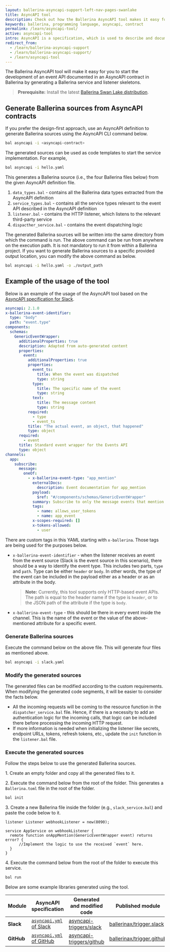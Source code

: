```yaml
---
layout: ballerina-asyncapi-support-left-nav-pages-swanlake
title: AsyncAPI tool
description: Check out how the Ballerina AsyncAPI tool makes it easy for you to start developing a service documented in an AsyncAPI contract.
keywords: ballerina, programming language, asyncapi, contract
permalink: /learn/asyncapi-tool/
active: asyncapi-tool
intro: AsyncAPI is a specification, which is used to describe and document message-driven APIs in a machine-readable format for easy development, discovery, and integration. Ballerina Swan Lake supports the AsyncAPI Specification version 2.x.
redirect_from:
  - /learn/ballerina-asyncapi-support
  - /learn/ballerina-asyncapi-support/
  - /learn/asyncapi-tool
---
```


The Ballerina AsyncAPI tool will make it easy for you to start the development of an event API documented in an AsyncAPI contract in Ballerina by generating a Ballerina service and listener skeletons.

> **Prerequisite:** Install the latest [Ballerina Swan Lake distribution](https://ballerina.io/downloads/).

## Generate Ballerina sources from AsyncAPI contracts

If you prefer the design-first approach, use an AsyncAPI definition to generate Ballerina sources using the AsyncAPI CLI command below.

```bash
bal asyncapi -i <asyncapi-contract>
```

The generated sources can be used as code templates to start the service implementation. For example,

```bash
bal asyncapi -i hello.yaml
```

This generates a Ballerina source (i.e., the four Ballerina files below) from the given AsyncAPI definition file.

1. `data_types.bal` - contains all the Ballerina data types extracted from the AsyncAPI definition
2. `service_types.bal` - contains all the service types relevant to the event API described in the AsyncAPI definition
3. `listener.bal` - contains the HTTP listener, which listens to the relevant third-party service
4. `dispacther_service.bal` - contains the event dispatching logic

The generated Ballerina sources will be written into the same directory from which the command is run. The above command can be run from anywhere on the execution path. It is not mandatory to run it from within a Ballerina project. If you want to generate Ballerina sources to a specific provided output location, you can modify the above command as below.

```bash
bal asyncapi -i hello.yaml -o ./output_path
```

## Example of the usage of the tool

Below is an example of the usage of the AsyncAPI tool based on the [AsyncAPI specification for Slack](https://github.com/ballerina-platform/asyncapi-triggers/blob/main/asyncapi/slack/asyncapi.yml).

```yaml
asyncapi: 2.1.0
x-ballerina-event-identifier:
  type: "body"
  path: "event.type"
components:
  schemas:
    GenericEventWrapper:
      additionalProperties: true
      description: Adapted from auto-generated content
      properties:
        event:
          additionalProperties: true
          properties:
            event_ts:
              title: When the event was dispatched
              type: string
            type:
              title: The specific name of the event
              type: string
            text:
              title: The message content
              type: string
          required:
            - type
            - event_ts
          title: "The actual event, an object, that happened"
          type: object
      required:
        - event
      title: Standard event wrapper for the Events API
      type: object
channels:
  app:
    subscribe:
      message:
        oneOf:
          - x-ballerina-event-type: "app_mention"
            externalDocs:
              description: Event documentation for app_mention
            payload:
              $ref: "#/components/schemas/GenericEventWrapper"
            summary: Subscribe to only the message events that mention your app or bot
            tags:
              - name: allows_user_tokens
              - name: app_event
            x-scopes-required: []
            x-tokens-allowed:
              - user
```

There are custom tags in this YAML starting with `x-ballerina`. Those tags are being used for the purposes below.

- `x-ballerina-event-identifier` - when the listener receives an event from the event source (Slack is the event source in this scenario), there should be a way to identify the event type. This includes two parts, `type` and `path`. Type can be either `header` or `body`. In other words, the type of the event can be included in the payload either as a header or as an attribute in the body.

  > **Note:** Currently, this tool supports only HTTP-based event APIs. The path is equal to the header name if the type is `header`, or to the JSON path of the attribute if the type is `body`.

- `x-ballerina-event-type` - this should be there in every event inside the channel. This is the name of the event or the value of the above-mentioned attribute for a specific event.

### Generate Ballerina sources

Execute the command below on the above file. This will generate four files as mentioned above.

```bash
bal asyncapi -i slack.yaml
```

### Modify the generated sources

The generated files can be modified according to the custom requirements. When modifying the generated code segments, it will be easier to consider the facts below.

- All the incoming requests will be coming to the resource function in the `dispatcher_service.bal` file. Hence, if there is a necessity to add an authentication logic for the incoming calls, that logic can be included there before processing the incoming HTTP request.
- If more information is needed when initializing the listener like secrets, endpoint URLs, tokens, refresh tokens, etc., update the `init` function in the `listener.bal` file.

### Execute the generated sources

Follow the steps below to use the generated Ballerina sources.

1\. Create an empty folder and copy all the generated files to it.

2\. Execute the command below from the root of the folder. This generates a `Ballerina.toml` file in the root of the folder.

```bash
bal init
```

3\. Create a new Ballerina file inside the folder (e.g., `slack_service.bal`) and paste the code below to it.

```ballerina
listener Listener webhookListener = new(8090);

service AppService on webhookListener {
  remote function onAppMention(GenericEventWrapper event) returns error? {
      //Implement the logic to use the received `event` here.
  }
}
```

4\. Execute the command below from the root of the folder to execute this service.

```bash
bal run
```

Below are some example libraries generated using the tool.

| Module     | AsyncAPI specification                                                                                                                | Generated and modified code                                                                                              | Published module                                                                               |
| ---------- | ------------------------------------------------------------------------------------------------------------------------------------- | ------------------------------------------------------------------------------------------------------------------------ | ---------------------------------------------------------------------------------------------- |
| **Slack**  | <a href="https://github.com/ballerina-platform/asyncapi-triggers/blob/main/asyncapi/slack/asyncapi.yml">`asyncapi.yml` of Slack</a>   | <a href="https://github.com/ballerina-platform/asyncapi-triggers/tree/main/asyncapi/slack">asyncapi-triggers/slack</a>   | <a href="https://central.ballerina.io/ballerinax/trigger.slack">ballerinax/trigger.slack</a>   |
| **GitHub** | <a href="https://github.com/ballerina-platform/asyncapi-triggers/blob/main/asyncapi/github/asyncapi.yml">`asyncapi.yml` of GitHub</a> | <a href="https://github.com/ballerina-platform/asyncapi-triggers/tree/main/asyncapi/github">asyncapi-triggers/github</a> | <a href="https://central.ballerina.io/ballerinax/trigger.github">ballerinax/trigger.github</a> |
